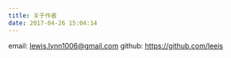 ```yaml
---
title: 关于作者
date: 2017-04-26 15:04:14
---
```


email: lewis.lynn1006@gmail.com 
github: https://github.com/leeis